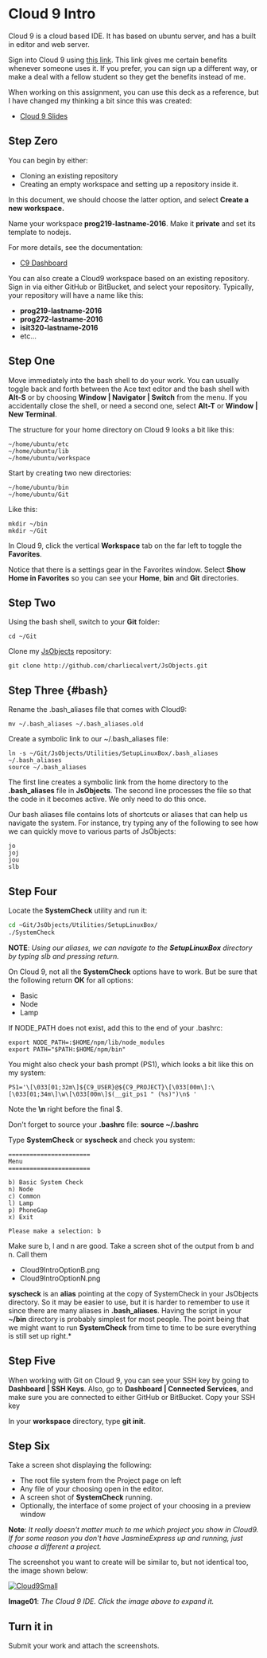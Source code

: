 # Cloud 9 Intro

Cloud 9 is a cloud based IDE. It has based on ubuntu server, and has a built in editor and web server.

Sign into Cloud 9 using [this link](https://c9.io/c/U6vccXg2cba). This link gives me certain benefits whenever someone uses it. If you prefer, you can sign up a different way, or make a deal with a fellow student so they get the benefits instead of me.

When working on this assignment, you can use this deck as a reference, but I have changed my thinking a bit since this was created:

* [Cloud 9 Slides](http://bit.ly/elf-cloud9)

## Step Zero

You can begin by either:

- Cloning an existing repository
- Creating an empty workspace and setting up a repository inside it.

In this document, we should choose the latter option, and select **Create a new workspace.**

Name your workspace **prog219-lastname-2016**. Make it **private** and set its template to nodejs.

For more details, see the documentation:

- [C9 Dashboard](https://docs.c9.io/docs/dashboard)

You can also create a Cloud9 workspace based on an existing repository. Sign in via either GitHub or BitBucket, and select your repository. Typically, your repository will have a name like this:

- **prog219-lastname-2016**
- **prog272-lastname-2016**
- **isit320-lastname-2016**
- etc...

## Step One

Move immediately into the bash shell to do your work. You can usually toggle back and forth between the Ace text editor and the bash shell with **Alt-S** or by choosing **Window | Navigator | Switch** from the menu. If you accidentally close the shell, or need a second one, select **Alt-T** or **Window | New Terminal**.

The structure for your home directory on Cloud 9 looks a bit like this:

```
~/home/ubuntu/etc
~/home/ubuntu/lib
~/home/ubuntu/workspace
```

Start by creating two new directories:

```
~/home/ubuntu/bin
~/home/ubuntu/Git
```

Like this:

```
mkdir ~/bin
mkdir ~/Git
```

In Cloud 9, click the vertical **Workspace** tab on the far left to toggle the **Favorites**.

Notice that there is a settings gear in the Favorites window. Select **Show Home in Favorites** so you can see your **Home**, **bin** and **Git** directories.


## Step Two

Using the bash shell, switch to your **Git** folder:

```
cd ~/Git
```

Clone my [JsObjects][jsobjects] repository:

```
git clone http://github.com/charliecalvert/JsObjects.git
```

## Step Three {#bash}

Rename the .bash_aliases file that comes with Cloud9:

```
mv ~/.bash_aliases ~/.bash_aliases.old
```

Create a symbolic link to our ~/.bash_aliases file:

```
ln -s ~/Git/JsObjects/Utilities/SetupLinuxBox/.bash_aliases ~/.bash_aliases
source ~/.bash_aliases
```

The first line creates a symbolic link from the home directory to the **.bash_aliases** file in **JsObjects**. The second line processes the file so that the code in it becomes active. We only need to do this once.

Our bash aliases file contains lots of shortcuts or aliases that can help us navigate the system. For instance, try typing any of the following to see how we can quickly move to various parts of JsObjects:

```
jo
joj
jou
slb
```

## Step Four

Locate the **SystemCheck** utility and run it:

```bash
cd ~Git/JsObjects/Utilities/SetupLinuxBox/
./SystemCheck
```

**NOTE**: _Using our aliases, we can navigate to the **SetupLinuxBox** directory by typing slb and pressing return._

On Cloud 9, not all the **SystemCheck** options have to work. But be sure that the following return **OK** for all options:

- Basic
- Node
- Lamp

If NODE_PATH does not exist, add this to the end of your .bashrc:

```
export NODE_PATH=:$HOME/npm/lib/node_modules
export PATH="$PATH:$HOME/npm/bin"
```

You might also check your bash prompt (PS1), which looks a bit like this on my system:

```
PS1='\[\033[01;32m\]${C9_USER}@${C9_PROJECT}\[\033[00m\]:\[\033[01;34m\]\w\[\033[00m\]$(__git_ps1 " (%s)")\n$ '
```

Note the **\n** right before the final $.

Don't forget to source your **.bashrc** file: **source ~/.bashrc**

Type **SystemCheck** or **syscheck** and check you system:

```
=======================
Menu
=======================

b) Basic System Check
n) Node
c) Common
l) Lamp
p) PhoneGap
x) Exit

Please make a selection: b
```

Make sure b, l and n are good. Take a screen shot of the output from b and n. Call them

* Cloud9IntroOptionB.png
* Cloud9IntroOptionN.png

**syscheck** is an **alias** pointing at the copy of SystemCheck in your JsObjects directory. So it may be easier to use, but it is harder to remember to use it since there are many aliases in **.bash_aliases**. Having the script in your **~/bin** directory is probably simplest for most people. The point being that we might want to run **SystemCheck** from time to time to be sure everything is still set up right.*

## Step Five

When working with Git on Cloud 9, you can see your SSH key by going to **Dashboard | SSH Keys**. Also, go to **Dashboard | Connected Services**, and make sure you are connected to either GitHub or BitBucket. Copy your SSH key

In your **workspace** directory, type **git init**.

## Step Six

Take a screen shot displaying the following:

* The root file system from the Project page on left
* Any file of your choosing open in the editor.
* A screen shot of **SystemCheck** running.
* Optionally, the interface of some project of your choosing in a preview window

**Note**: *It really doesn't matter much to me which project you show in Cloud9. If for some reason you don't have JasmineExpress up and running, just choose a different a project.*

The screenshot you want to create will be similar to, but not identical too, the image shown below:

[![Cloud9Small][cloud9Small]][Cloud9]

**Image01**: *The Cloud 9 IDE. Click the image above to expand it.*

## Turn it in

Submit your work and attach the screenshots.

[cloud9]: https://s3.amazonaws.com/bucket01.elvenware.com/images/Cloud9Intro01.png
[cloud9Small]: https://s3.amazonaws.com/bucket01.elvenware.com/images/Cloud9IntroSmall01.png
[jsobjects]: https://github.com/charliecalvert/JsObjects/blob/master/README.md
